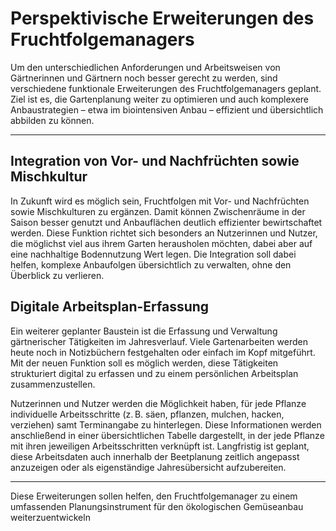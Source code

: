 # Perspektivische Erweiterungen des Fruchtfolgemanagers

Um den unterschiedlichen Anforderungen und Arbeitsweisen von Gärtnerinnen und Gärtnern noch besser gerecht zu werden, sind verschiedene funktionale Erweiterungen des Fruchtfolgemanagers geplant. Ziel ist es, die Gartenplanung weiter zu optimieren und auch komplexere Anbaustrategien – etwa im biointensiven Anbau – effizient und übersichtlich abbilden zu können.

---

## Integration von Vor- und Nachfrüchten sowie Mischkultur

In Zukunft wird es möglich sein, Fruchtfolgen mit Vor- und Nachfrüchten sowie Mischkulturen zu ergänzen. Damit können Zwischenräume in der Saison besser genutzt und Anbauflächen deutlich effizienter bewirtschaftet werden. Diese Funktion richtet sich besonders an Nutzerinnen und Nutzer, die möglichst viel aus ihrem Garten herausholen möchten, dabei aber auf eine nachhaltige Bodennutzung Wert legen. Die Integration soll dabei helfen, komplexe Anbaufolgen übersichtlich zu verwalten, ohne den Überblick zu verlieren.

## Digitale Arbeitsplan-Erfassung

Ein weiterer geplanter Baustein ist die Erfassung und Verwaltung gärtnerischer Tätigkeiten im Jahresverlauf. Viele Gartenarbeiten werden heute noch in Notizbüchern festgehalten oder einfach im Kopf mitgeführt. Mit der neuen Funktion soll es möglich werden, diese Tätigkeiten strukturiert digital zu erfassen und zu einem persönlichen Arbeitsplan zusammenzustellen.

Nutzerinnen und Nutzer werden die Möglichkeit haben, für jede Pflanze individuelle Arbeitsschritte (z. B. säen, pflanzen, mulchen, hacken, verziehen) samt Terminangabe zu hinterlegen. Diese Informationen werden anschließend in einer übersichtlichen Tabelle dargestellt, in der jede Pflanze mit ihren jeweiligen Arbeitsschritten verknüpft ist. Langfristig ist geplant, diese Arbeitsdaten auch innerhalb der Beetplanung zeitlich angepasst anzuzeigen oder als eigenständige Jahresübersicht aufzubereiten.

___

Diese Erweiterungen sollen helfen, den Fruchtfolgemanager zu einem umfassenden Planungsinstrument für den ökologischen Gemüseanbau weiterzuentwickeln